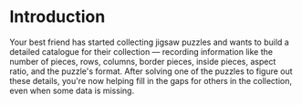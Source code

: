 # Introduction

Your best friend has started collecting jigsaw puzzles and wants to build a detailed catalogue for their collection — recording information like the number of pieces, rows, columns, border pieces, inside pieces, aspect ratio, and the puzzle's format.
After solving one of the puzzles to figure out these details, you're now helping fill in the gaps for others in the collection, even when some data is missing.
